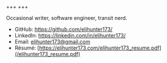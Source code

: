 +++
+++

Occasional writer, software engineer, transit nerd.

* GitHub: <https://github.com/elihunter173/>
* LinkedIn: <https://linkedin.com/in/elihunter173/>
* Email: [elihunter173@gmail.com](mailto:elihunter173@gmail.com)
* Résumé: [https://elihunter173.com/elihunter173_resume.pdf](/elihunter173_resume.pdf)
